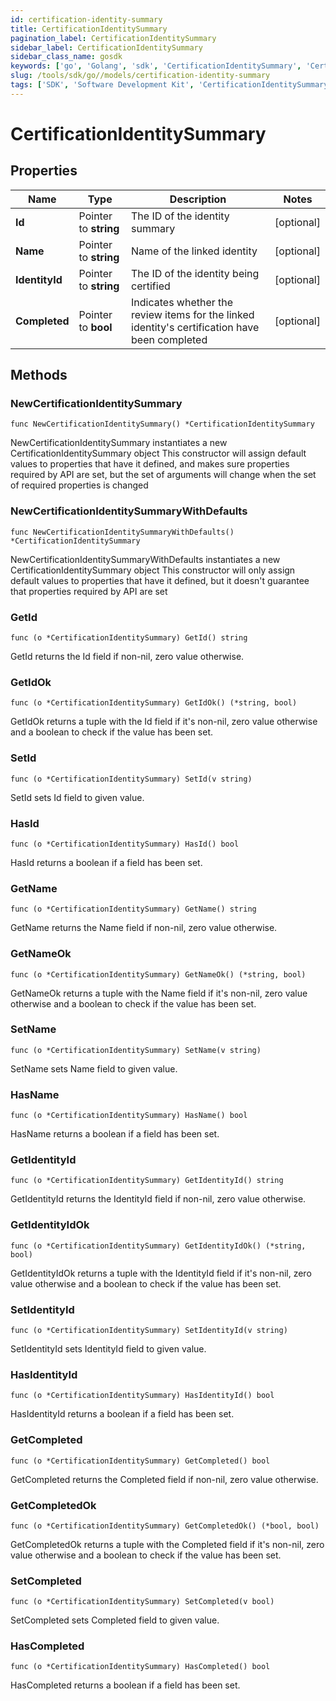 ```yaml
---
id: certification-identity-summary
title: CertificationIdentitySummary
pagination_label: CertificationIdentitySummary
sidebar_label: CertificationIdentitySummary
sidebar_class_name: gosdk
keywords: ['go', 'Golang', 'sdk', 'CertificationIdentitySummary', 'CertificationIdentitySummary'] 
slug: /tools/sdk/go//models/certification-identity-summary
tags: ['SDK', 'Software Development Kit', 'CertificationIdentitySummary', 'CertificationIdentitySummary']
---
```


# CertificationIdentitySummary

## Properties

Name | Type | Description | Notes
------------ | ------------- | ------------- | -------------
**Id** | Pointer to **string** | The ID of the identity summary | [optional] 
**Name** | Pointer to **string** | Name of the linked identity | [optional] 
**IdentityId** | Pointer to **string** | The ID of the identity being certified | [optional] 
**Completed** | Pointer to **bool** | Indicates whether the review items for the linked identity's certification have been completed | [optional] 

## Methods

### NewCertificationIdentitySummary

`func NewCertificationIdentitySummary() *CertificationIdentitySummary`

NewCertificationIdentitySummary instantiates a new CertificationIdentitySummary object
This constructor will assign default values to properties that have it defined,
and makes sure properties required by API are set, but the set of arguments
will change when the set of required properties is changed

### NewCertificationIdentitySummaryWithDefaults

`func NewCertificationIdentitySummaryWithDefaults() *CertificationIdentitySummary`

NewCertificationIdentitySummaryWithDefaults instantiates a new CertificationIdentitySummary object
This constructor will only assign default values to properties that have it defined,
but it doesn't guarantee that properties required by API are set

### GetId

`func (o *CertificationIdentitySummary) GetId() string`

GetId returns the Id field if non-nil, zero value otherwise.

### GetIdOk

`func (o *CertificationIdentitySummary) GetIdOk() (*string, bool)`

GetIdOk returns a tuple with the Id field if it's non-nil, zero value otherwise
and a boolean to check if the value has been set.

### SetId

`func (o *CertificationIdentitySummary) SetId(v string)`

SetId sets Id field to given value.

### HasId

`func (o *CertificationIdentitySummary) HasId() bool`

HasId returns a boolean if a field has been set.

### GetName

`func (o *CertificationIdentitySummary) GetName() string`

GetName returns the Name field if non-nil, zero value otherwise.

### GetNameOk

`func (o *CertificationIdentitySummary) GetNameOk() (*string, bool)`

GetNameOk returns a tuple with the Name field if it's non-nil, zero value otherwise
and a boolean to check if the value has been set.

### SetName

`func (o *CertificationIdentitySummary) SetName(v string)`

SetName sets Name field to given value.

### HasName

`func (o *CertificationIdentitySummary) HasName() bool`

HasName returns a boolean if a field has been set.

### GetIdentityId

`func (o *CertificationIdentitySummary) GetIdentityId() string`

GetIdentityId returns the IdentityId field if non-nil, zero value otherwise.

### GetIdentityIdOk

`func (o *CertificationIdentitySummary) GetIdentityIdOk() (*string, bool)`

GetIdentityIdOk returns a tuple with the IdentityId field if it's non-nil, zero value otherwise
and a boolean to check if the value has been set.

### SetIdentityId

`func (o *CertificationIdentitySummary) SetIdentityId(v string)`

SetIdentityId sets IdentityId field to given value.

### HasIdentityId

`func (o *CertificationIdentitySummary) HasIdentityId() bool`

HasIdentityId returns a boolean if a field has been set.

### GetCompleted

`func (o *CertificationIdentitySummary) GetCompleted() bool`

GetCompleted returns the Completed field if non-nil, zero value otherwise.

### GetCompletedOk

`func (o *CertificationIdentitySummary) GetCompletedOk() (*bool, bool)`

GetCompletedOk returns a tuple with the Completed field if it's non-nil, zero value otherwise
and a boolean to check if the value has been set.

### SetCompleted

`func (o *CertificationIdentitySummary) SetCompleted(v bool)`

SetCompleted sets Completed field to given value.

### HasCompleted

`func (o *CertificationIdentitySummary) HasCompleted() bool`

HasCompleted returns a boolean if a field has been set.


